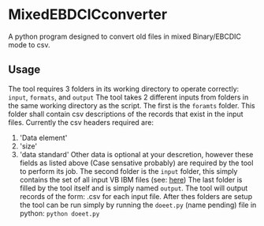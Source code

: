 # MixedEBDCICconverter
A python program designed to convert old files in mixed Binary/EBCDIC mode to csv.

## Usage
The tool requires 3 folders in its working directory to operate correctly: `input`, `formats`, and `output`
The tool takes 2 different inputs from folders in the same working directory as the script. 
The first is the `foramts` folder. This folder shall contain csv descriptions of the records that exist in the input files. Currently the csv headers required are:
  1. 'Data element'
  1. 'size'
  1. 'data standard'
Other data is optional at your descretion, however these fields as listed above (Case sensative probably) are required by the tool to perform its job.
The second folder is the `input` folder, this simply contains the set of all input VB IBM files (see: [here](https://www.ibm.com/support/knowledgecenter/zosbasics/com.ibm.zos.zconcepts/zconcepts_159.htm)) 
The last folder is filled by the tool itself and is simply named `output`. The tool will output records of the form: <inputfilename><formatname>.csv for each input file.
After thes folders are setup the tool can be run simply by running the `doeet.py` (name pending) file in python: `python doeet.py`
